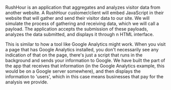 RushHour is an application that aggregates and analyzes visitor data from another website. A RushHour customer/client will embed JavaScript in their website that will gather and send their visitor data to our site. We will simulate the process of gathering and receiving data, which we will call a payload. The application accepts the submission of these payloads, analyzes the data submitted, and displays it through n HTML interface.

This is similar to how a tool like Google Analytics might work. When you visit a page that has Google Analytics installed, you don't necessarily see any indication of that on the page, there's just a script that runs in the background and sends your information to Google. We have built the part of the app that receives that information (in the Google Analytics example, this would be on a Google server somewhere), and then displays the information to 'users', which in this case means businesses that pay for the analysis we provide. 
